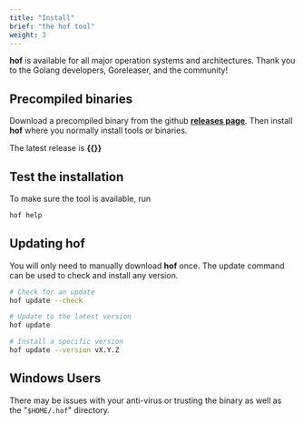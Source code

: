 ```yaml
---
title: "Install"
brief: "the hof tool"
weight: 3
---
```


__hof__ is available for all major operation systems
and architectures. Thank you to the Golang developers, Goreleaser, and the community!

## Precompiled binaries

Download a precompiled binary from the github
__[releases page](https://github.com/hofstadter-io/hof/releases)__.
Then install __hof__ where you normally install tools or binaries.

The latest release is 
<b>{{<hof-dl-link>}}</b>

## Test the installation

To make sure the tool is available, run

```sh
hof help
```

## Updating __hof__

You will only need to manually download __hof__ once.
The update command can be used to check and install any version.

```sh
# Check for an update
hof update --check

# Update to the latest version
hof update

# Install a specific version
hof update --version vX.Y.Z
```


## Windows Users

There may be issues with your anti-virus or
trusting the binary as well as the "`$HOME/.hof`" directory.

